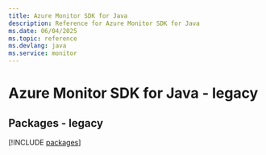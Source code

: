 ```yaml
---
title: Azure Monitor SDK for Java
description: Reference for Azure Monitor SDK for Java
ms.date: 06/04/2025
ms.topic: reference
ms.devlang: java
ms.service: monitor
---
```

# Azure Monitor SDK for Java - legacy
## Packages - legacy
[!INCLUDE [packages](monitor-index.md)]